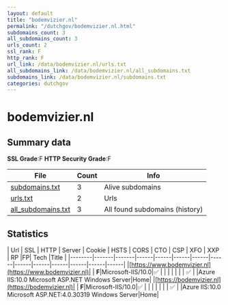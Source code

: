 ```yaml
---
layout: default
title: "bodemvizier.nl"
permalink: "/dutchgov/bodemvizier.nl.html"
subdomains_count: 3
all_subdomains_count: 3
urls_count: 2
ssl_rank: F
http_rank: F
url_link: /data/bodemvizier.nl/urls.txt
all_subdomains_link: /data/bodemvizier.nl/all_subdomains.txt
subdomains_link: /data/bodemvizier.nl/subdomains.txt
categories: dutchgov
---
```



# bodemvizier.nl
## Summary data


**SSL Grade**:F
**HTTP Security Grade**:F


| File       | Count | Info |
|------------|-------|------|
|[subdomains.txt](/data/bodemvizier.nl/subdomains.txt)|3|Alive subdomains|
|[urls.txt](/data/bodemvizier.nl/urls.txt)|2|Urls|
|[all_subdomains.txt](/data/bodemvizier.nl/all_subdomains.txt)|3|All found subdomains (history)|


## Statistics


| Url | SSL | HTTP | Server | Cookie | HSTS | CORS | CTO | CSP | XFO | XXP | RP |FP| Tech |Title |
|--------|-------|-------|------|------|------|------|------|------|------|------|------|------|------|
|[https://www.bodemvizier.nl](https://www.bodemvizier.nl)| | **F**|Microsoft-IIS/10.0|:white_check_mark: | | | | | | | :white_check_mark: | |Azure IIS:10.0 Microsoft ASP.NET Windows Server|Home|
|[https://bodemvizier.nl](https://bodemvizier.nl)| | **F**|Microsoft-IIS/10.0|:white_check_mark: | | | | | | | :white_check_mark: | |Azure IIS:10.0 Microsoft ASP.NET:4.0.30319 Windows Server|Home|